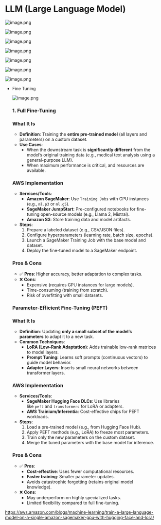 # LLM (Large Language Model)

![image.png](LLM%20(Large%20Language%20Model)%2018dd5f4e5b4f80d1bce1f0eafb1af991/image.png)

![image.png](LLM%20(Large%20Language%20Model)%2018dd5f4e5b4f80d1bce1f0eafb1af991/image%201.png)

![image.png](LLM%20(Large%20Language%20Model)%2018dd5f4e5b4f80d1bce1f0eafb1af991/image%202.png)

![image.png](LLM%20(Large%20Language%20Model)%2018dd5f4e5b4f80d1bce1f0eafb1af991/image%203.png)

![image.png](LLM%20(Large%20Language%20Model)%2018dd5f4e5b4f80d1bce1f0eafb1af991/image%204.png)

![image.png](LLM%20(Large%20Language%20Model)%2018dd5f4e5b4f80d1bce1f0eafb1af991/image%205.png)

![image.png](LLM%20(Large%20Language%20Model)%2018dd5f4e5b4f80d1bce1f0eafb1af991/image%206.png)

- Fine Tuning
    
    ![image.png](LLM%20(Large%20Language%20Model)%2018dd5f4e5b4f80d1bce1f0eafb1af991/image%207.png)
    
    ### **1. Full Fine-Tuning**
    
    ### **What It Is**
    
    - **Definition**: Training the **entire pre-trained model** (all layers and parameters) on a custom dataset.
    - **Use Cases**:
        - When the downstream task is **significantly different** from the model’s original training data (e.g., medical text analysis using a general-purpose LLM).
        - When maximum performance is critical, and resources are available.
    
    ### **AWS Implementation**
    
    - **Services/Tools**:
        - **Amazon SageMaker**: Use `Training Jobs` with GPU instances (e.g., `ml.p3` or `ml.g5`).
        - **SageMaker JumpStart**: Pre-configured notebooks for fine-tuning open-source models (e.g., Llama 2, Mistral).
        - **Amazon S3**: Store training data and model artifacts.
    - **Steps**:
        1. Prepare a labeled dataset (e.g., CSV/JSON files).
        2. Configure hyperparameters (learning rate, batch size, epochs).
        3. Launch a SageMaker Training Job with the base model and dataset.
        4. Deploy the fine-tuned model to a SageMaker endpoint.
    
    ### **Pros & Cons**
    
    - ✅ **Pros**: Higher accuracy, better adaptation to complex tasks.
    - ❌ **Cons**:
        - Expensive (requires GPU instances for large models).
        - Time-consuming (training from scratch).
        - Risk of overfitting with small datasets.
    
    ### **Parameter-Efficient Fine-Tuning (PEFT)**
    
    ### **What It Is**
    
    - **Definition**: Updating **only a small subset of the model’s parameters** to adapt it to a new task.
    - **Common Techniques**:
        - **LoRA (Low-Rank Adaptation)**: Adds trainable low-rank matrices to model layers.
        - **Prompt Tuning**: Learns soft prompts (continuous vectors) to guide model behavior.
        - **Adapter Layers**: Inserts small neural networks between transformer layers.
    
    ### **AWS Implementation**
    
    - **Services/Tools**:
        - **SageMaker Hugging Face DLCs**: Use libraries like `peft` and `transformers` for LoRA or adapters.
        - **AWS Trainium/Inferentia**: Cost-effective chips for PEFT workloads.
    - **Steps**:
        1. Load a pre-trained model (e.g., from Hugging Face Hub).
        2. Apply PEFT methods (e.g., LoRA) to freeze most parameters.
        3. Train only the new parameters on the custom dataset.
        4. Merge the tuned parameters with the base model for inference.
    
    ### **Pros & Cons**
    
    - ✅ **Pros**:
        - **Cost-effective**: Uses fewer computational resources.
        - **Faster training**: Smaller parameter updates.
        - Avoids catastrophic forgetting (retains original model knowledge).
    - ❌ **Cons**:
        - May underperform on highly specialized tasks.
        - Limited flexibility compared to full fine-tuning.

https://aws.amazon.com/blogs/machine-learning/train-a-large-language-model-on-a-single-amazon-sagemaker-gpu-with-hugging-face-and-lora/